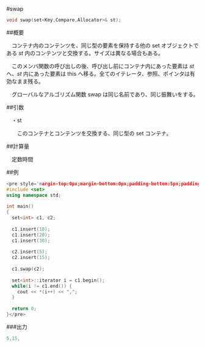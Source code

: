 #swap
```cpp
void swap(set<Key,Compare,Allocator>& st);
```

##概要

　コンテナ内のコンテンツを、同じ型の要素を保持する他の set オブジェクトである <i>st</i> 内のコンテンツと交換する。サイズは異なる場合もある。

　このメンバ関数の呼び出しの後、呼び出し前にコンテナ内にあった要素は <i>st</i> へ、<i>st</i> 内にあった要素は this へ移る。全てのイテレータ、参照、ポインタは有効なまま残る。

　グローバルなアルゴリズム関数 swap は同じ名前であり、同じ振舞いをする。


##引数

　・st

　　このコンテナとコンテンツを交換する、同じ型の set コンテナ。


##計算量

　定数時間


##例

```cpp
<pre style='margin-top:0px;margin-bottom:0px;padding-bottom:5px;padding-top:3px;padding-left:10px;line-height:normal;background-color:rgb(240,240,240)'>#include <iostream>
#include <set>
using namespace std;
 
int main()
{
  set<int> c1, c2;
 
  c1.insert(10);
  c1.insert(20);
  c1.insert(30);
 
  c2.insert(5);
  c2.insert(15);
 
  c1.swap(c2);
 
  set<int>::iterator i = c1.begin();
  while(i != c1.end()) {
    cout << *(i++) << ",";
  }
  
  return 0;
}</pre>
```

###出力

```cpp
5,15,
```

##
